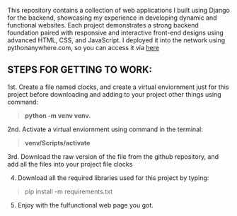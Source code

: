 This repository contains a collection of web applications I built using Django for the backend, showcasing my experience in developing dynamic and functional websites. Each project demonstrates a strong backend foundation paired with responsive and interactive front-end designs using advanced HTML, CSS, and JavaScript. I deployed it into the network using pythonanywhere.com, so you can access it via [here](https://dls2019.pythonanywhere.com/)


## STEPS FOR GETTING TO WORK: 

1st. Create a file named clocks, and create a virtual enviornment just for this project before downloading and adding to your project other things using command:
> **python -m venv venv.**

2nd. Activate a virtual enviornment using command in the terminal:
> **venv/Scripts/activate**

3rd. Download the raw version of the file from the github repository, and add all the files into your project file clocks

4. Download all the required libraries used for this project by typing:
> pip install -m requirements.txt
> 
5. Enjoy with the fulfunctional web page you got.
